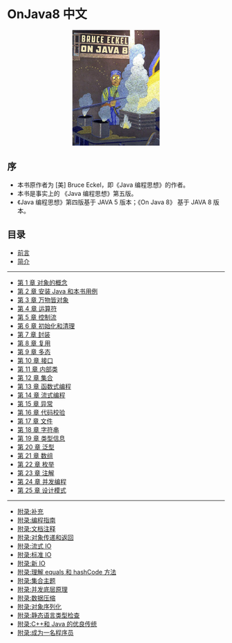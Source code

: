 # OnJava8 中文

<div style="margin: 0 auto; width: 40%;">
  <img src='./cover.png'/>
</div>

## 序

- 本书原作者为 [美] Bruce Eckel，即《Java 编程思想》的作者。
- 本书是事实上的 《Java 编程思想》第五版。
- 《Java 编程思想》第四版基于 JAVA 5 版本；《On Java 8》 基于 JAVA 8 版本。

## 目录

- [前言](前言.md)
- [简介](简介.md)

---

- [第 1 章 对象的概念](第%201%20章%20对象的概念.md)
- [第 2 章 安装 Java 和本书用例](第%202%20章%20安装%20Java%20和本书用例.md)
- [第 3 章 万物皆对象](第%203%20章%20万物皆对象.md)
- [第 4 章 运算符](第%204%20章%20运算符.md)
- [第 5 章 控制流](第%205%20章%20控制流.md)
- [第 6 章 初始化和清理](第%206%20章%20初始化和清理.md)
- [第 7 章 封装](第%207%20章%20封装.md)
- [第 8 章 复用](第%208%20章%20复用.md)
- [第 9 章 多态](第%209%20章%20多态.md)
- [第 10 章 接口](第%2010%20章%20接口.md)
- [第 11 章 内部类](第%2011%20章%20内部类.md)
- [第 12 章 集合](第%2012%20章%20集合.md)
- [第 13 章 函数式编程](第%2013%20章%20函数式编程.md)
- [第 14 章 流式编程](第%2014%20章%20流式编程.md)
- [第 15 章 异常](第%2015%20章%20异常.md)
- [第 16 章 代码校验](第%2016%20章%20代码校验.md)
- [第 17 章 文件](第%2017%20章%20文件.md)
- [第 18 章 字符串](第%2018%20章%20字符串.md)
- [第 19 章 类型信息](第%2019%20章%20类型信息.md)
- [第 20 章 泛型](第%2020%20章%20泛型.md)
- [第 21 章 数组](第%2021%20章%20数组.md)
- [第 22 章 枚举](第%2022%20章%20枚举.md)
- [第 23 章 注解](第%2023%20章%20注解.md)
- [第 24 章 并发编程](第%2024%20章%20并发编程.md)
- [第 25 章 设计模式](第%2025%20章%20设计模式.md)

---

- [附录:补充](appendices/app-supplements.md)
- [附录:编程指南](appendices/app-programming-guidelines.md)
- [附录:文档注释](appendices/app-javadoc.md)
- [附录:对象传递和返回](appendices/app-passing-and-returning-objects.md)
- [附录:流式 IO](appendices/app-io-streams.md)
- [附录:标准 IO](appendices/app-standard-io.md)
- [附录:新 IO](appendices/app-new-io.md)
- [附录:理解 equals 和 hashCode 方法](appendices/app-understanding-equals-and-hashcode.md)
- [附录:集合主题](appendices/app-collection-topics.md)
- [附录:并发底层原理](appendices/app-low-level-concurrency.md)
- [附录:数据压缩](appendices/app-data-compression.md)
- [附录:对象序列化](appendices/app-object-serialization.md)
- [附录:静态语言类型检查](appendices/app-benefits-and-costs-of-static-type-checking.md)
- [附录:C++和 Java 的优良传统](appendices/app-the-positive-legacy-of-c-plus-plus-and-java.md)
- [附录:成为一名程序员](appendices/app-becoming-a-programmer.md)
